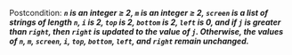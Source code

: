 Postcondition: ***`n` is an integer ≥ 2, `m` is an integer ≥ 2, `screen` is a list of strings of length `n`, `i` is 2, `top` is 2, `bottom` is 2, `left` is 0, and if `j` is greater than `right`, then `right` is updated to the value of `j`. Otherwise, the values of `n`, `m`, `screen`, `i`, `top`, `bottom`, `left`, and `right` remain unchanged.***